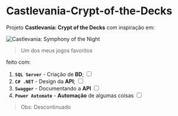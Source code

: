 # Castlevania-Crypt-of-the-Decks
Projeto **Castlevania: Crypt of the Decks** com inspiração em:

![Castlevania: Symphony of the Night](https://th.bing.com/th/id/R.3bf28eee02d249ebfc8bb219605f22bd?rik=Bp1ie%2bbnnotoUA&riu=http%3a%2f%2fcdn.themis-media.com%2fmedia%2fglobal%2fimages%2flibrary%2fderiv%2f928%2f928900.jpg&ehk=sJeDLsQaCN8ENPTaJYoSGkzhCd%2fDZFDKyKRhHEWexE0%3d&risl=&pid=ImgRaw&r=0)
> Um dos meus jogos favoritos

feito com:
1. **`SQL Server`** - Criação de **BD**; <input type="checkbox" readonly />
2. **`C# .NET`** - Design da **API**; <input type="checkbox" readonly />
3. **`Swagger`** - Documentando a **API** <input type="checkbox" readonly />
4. **`Power Automate`** - **Automação** de algumas coisas <input type="checkbox" readonly />
> Obs: Descontinuado
